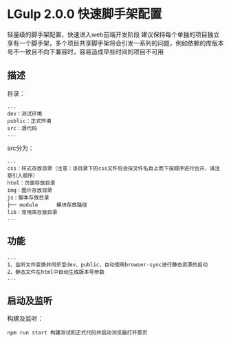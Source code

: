 LGulp 2.0.0 快速脚手架配置
==========
轻量级的脚手架配置，快速进入web前端开发阶段
建议保持每个单独的项目独立享有一个脚手架，多个项目共享脚手架将会引发一系列的问题，例如依赖的库版本号不一致且不向下兼容时，容易造成早些时间的项目不可用
## 描述
目录：
```
...
dev：测试环境
public：正式环境
src：源代码
...
```
src分为：
```
...
css：样式存放目录（注意：该目录下的css文件将会按文件名自上而下按顺序进行合并，请注意引入顺序）
html：页面存放目录
img：图片存放目录
js：脚本存放目录
├── module      模块存放路径
lib：常用库存放目录
...
```
## 功能
```
...
1、监听文件变换并同步至dev、public，自动使用browser-sync进行静态资源的启动
2、静态文件在html中自动生成版本号参数
...
```

## 启动及监听
构建及监听：
```
npm run start 构建测试和正式代码并启动浏览器打开首页

